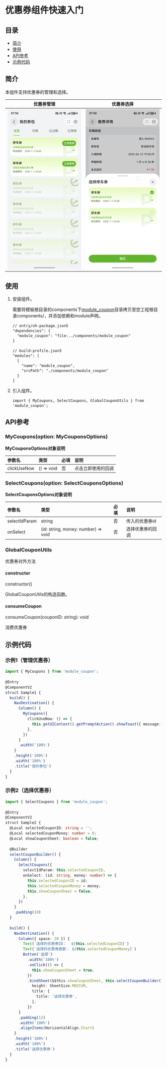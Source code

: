 # 优惠券组件快速入门

## 目录

- [简介](#简介)
- [使用](#使用)
- [API参考](#API参考)
- [示例代码](#示例代码)

## 简介

本组件支持优惠券的管理和选择。

| 优惠券管理                                           | 优惠券选择                                           |
|-------------------------------------------------|-------------------------------------------------|
| <img src="./screenshots/优惠券管理.jpg" width="300"> | <img src="./screenshots/优惠券选择.jpg" width="300"> |

## 使用

1. 安装组件。

   需要将模板根目录的components下[module_coupon](../module_coupon)目录拷贝至您工程根目录components/，并添加依赖和module声明。

    ```
    // entry/oh-package.json5
    "dependencies": {
      "module_coupon": "file:../components/module_coupon"
    }

    // build-profile.json5
    "modules": [
      {
        "name": "module_coupon",
        "srcPath": "./components/module_coupon"
      }
    ]
    ```

2. 引入组件。

    ```
    import { MyCoupons, SelectCoupons, GlobalCouponUtils } from 'module_coupon';
    ```

## API参考

### MyCoupons(option: MyCouponsOptions)

**MyCouponsOptions对象说明**

| 参数名         | 类型         | 必填 | 说明        |
|:------------|:-----------|:---|:----------|
| clickUseNow | () => void | 否  | 点击立即使用的回调 |

### SelectCoupons(option: SelectCouponsOptions)

**SelectCouponsOptions对象说明**

| 参数名           | 类型                                  | 必填 | 说明       |
|:--------------|:------------------------------------|:---|:---------|
| selectIdParam | string                              | 否  | 传入的优惠券id |
| onSelect      | (id: string, money: number) => void | 否  | 选择优惠券的回调 |

### GlobalCouponUtils

优惠券对外方法

#### constructor

constructor()

GlobalCouponUtils的构造函数。

#### consumeCoupon

consumeCoupon(couponID: string): void

消费优惠券

## 示例代码

### 示例1（管理优惠券）

```ts
import { MyCoupons } from 'module_coupon';

@Entry
@ComponentV2
struct Sample1 {
  build() {
    NavDestination() {
      Column() {
        MyCoupons({
          clickUseNow: () => {
            this.getUIContext().getPromptAction().showToast({ message: '点击了立即使用' });
          },
        })
      }
      .width('100%')
    }
    .height('100%')
    .width('100%')
    .title('我的券包')
  }
}
```

### 示例2（选择优惠券）

```ts
import { SelectCoupons } from 'module_coupon';

@Entry
@ComponentV2
struct Sample2 {
  @Local selectedCouponID: string = '';
  @Local selectedCouponMoney: number = 0;
  @Local showCouponSheet: boolean = false;

  @Builder
  selectCouponBuilder() {
    Column() {
      SelectCoupons({
        selectIdParam: this.selectedCouponID,
        onSelect: (id: string, money: number) => {
          this.selectedCouponID = id;
          this.selectedCouponMoney = money;
          this.showCouponSheet = false;
        },
      })
    }
    .padding(10)
  }

  build() {
    NavDestination() {
      Column({ space: 20 }) {
        Text(`选择的优惠券ID：  ${this.selectedCouponID}`)
        Text(`选择的优惠券面额： ${this.selectedCouponMoney}`)
        Button('选择')
          .width('100%')
          .onClick(() => {
            this.showCouponSheet = true;
          })
          .bindSheet($$this.showCouponSheet, this.selectCouponBuilder(), {
            height: SheetSize.MEDIUM,
            title: {
              title: '选择优惠券',
            },
          })
      }
      .padding(12)
      .width('100%')
      .alignItems(HorizontalAlign.Start)
    }
    .height('100%')
    .width('100%')
    .title('选择优惠券')
  }
}
```
